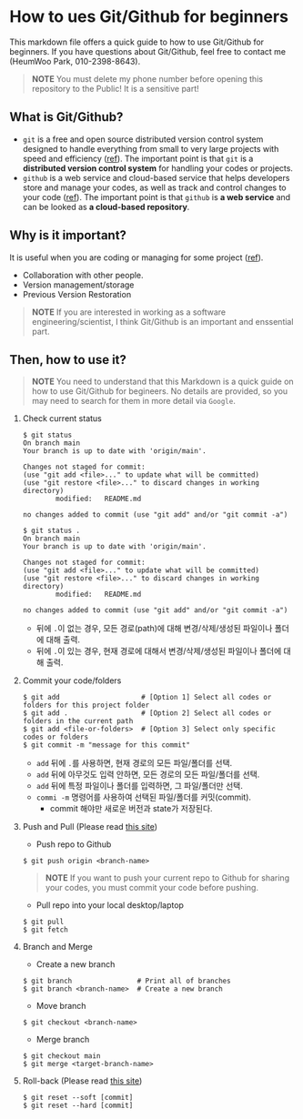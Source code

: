 # How to ues Git/Github for beginners
This markdown file offers a quick guide to how to use Git/Github for beginners. 
If you have questions about Git/Github, feel free to contact me (HeumWoo Park, 010-2398-8643).
> **NOTE** You must delete my phone number before opening this repository to the Public! It is a sensitive part!

## What is Git/Github?
- `git` is a free and open source distributed version control system designed to handle everything from small to very large projects with speed and efficiency ([ref](https://git-scm.com/)).
The important point is that `git` is a **distributed version control system** for handling your codes or projects.
- `github` is a web service and cloud-based service that helps developers store and manage your codes, as well as track and control changes to your code ([ref](https://kinsta.com/knowledgebase/what-is-github/)).
The important point is that `github` is **a web service** and can be looked as **a cloud-based repository**.

## Why is it important?
It is useful when you are coding or managing for some project ([ref](https://www.makingscience.com/blog/what-is-git-and-why-it-is-so-important-to-use-it-in-our-projects/)).
- Collaboration with other people.
- Version management/storage
- Previous Version Restoration

> **NOTE** If you are interested in working as a software engineering/scientist, I think Git/Github is an important and enssential part.

## Then, how to use it?
> **NOTE** You need to understand that this Markdown is a quick guide on how to use Git/Github for begineers. No details are provided, so you may need to search for them in more detail via `Google`.
1. Check current status
    ```
    $ git status
    On branch main
    Your branch is up to date with 'origin/main'.

    Changes not staged for commit:
    (use "git add <file>..." to update what will be committed)
    (use "git restore <file>..." to discard changes in working directory)
            modified:   README.md

    no changes added to commit (use "git add" and/or "git commit -a")
    ```
    ```
    $ git status .
    On branch main
    Your branch is up to date with 'origin/main'.

    Changes not staged for commit:
    (use "git add <file>..." to update what will be committed)
    (use "git restore <file>..." to discard changes in working directory)
            modified:   README.md

    no changes added to commit (use "git add" and/or "git commit -a")
    ```
    - 뒤에 `.`이 없는 경우, 모든 경로(path)에 대해 변경/삭제/생성된 파일이나 폴더에 대해 출력.
    - 뒤에 `.`이 있는 경우, 현재 경로에 대해서 변경/삭제/생성된 파일이나 폴더에 대해 출력.

2. Commit your code/folders
    ```
    $ git add                    # [Option 1] Select all codes or folders for this project folder
    $ git add .                  # [Option 2] Select all codes or folders in the current path
    $ git add <file-or-folders>  # [Option 3] Select only specific codes or folders
    $ git commit -m "message for this commit"
    ```
    - `add` 뒤에 `.`를 사용하면, 현재 경로의 모든 파일/폴더를 선택.
    - `add` 뒤에 아무것도 입력 안하면, 모든 경로의 모든 파일/폴더를 선택.
    - `add` 뒤에 특정 파일이나 폴더를 입력하면, 그 파일/폴더만 선택.
    - `commi -m` 명령어를 사용하여 선택된 파일/폴더를 커밋(commit).
        - commit 해야만 새로운 버전과 state가 저장된다.

3. Push and Pull (Please read [this site](https://velog.io/@msung99/push-%EB%B8%8C%EB%9E%9C%EC%B9%98-%EA%B9%83%ED%94%8C%EB%A1%9C%EC%9A%B0-pull))
    - Push repo to Github
    ```
    $ git push origin <branch-name>
    ```
    > **NOTE** If you want to push your current repo to Github for sharing your codes, you must commit your code before pushing.
    - Pull repo into your local desktop/laptop
    ```
    $ git pull
    $ git fetch
    ```

4. Branch and Merge
    - Create a new branch
    ```
    $ git branch                # Print all of branches
    $ git branch <branch-name>  # Create a new branch
    ```
    - Move branch
    ```
    $ git checkout <branch-name>
    ```
    - Merge branch
    ```
    $ git checkout main
    $ git merge <target-branch-name>
    ```

5. Roll-back (Please read [this site](https://git-scm.com/book/ko/v2/Git-%EB%8F%84%EA%B5%AC-Reset-%EB%AA%85%ED%99%95%ED%9E%88-%EC%95%8C%EA%B3%A0-%EA%B0%80%EA%B8%B0))
    ```
    $ git reset --soft [commit]
    $ git reset --hard [commit]
    ```